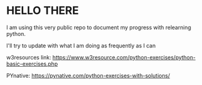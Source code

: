 # HELLO THERE 

I am using this very public repo to document my progress with relearning python. 

I'll try to update with what I am doing as frequently as I can 

w3resources link: https://www.w3resource.com/python-exercises/python-basic-exercises.php

PYnative: https://pynative.com/python-exercises-with-solutions/
